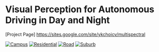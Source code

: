 
# Visual Perception for Autonomous Driving in Day and Night

[Project Page] https://sites.google.com/site/ykchoicv/multispectral

[![Campus](https://multispectral.kaist.ac.kr/ykchoi/capture1.png)](https://youtu.be/WPjacBXYM_w)
[![Residential](https://multispectral.kaist.ac.kr/ykchoi/capture2.png)](https://youtu.be/WPjacBXYM_w)
[![Road](https://multispectral.kaist.ac.kr/ykchoi/capture3.png)](https://youtu.be/WPjacBXYM_w)
[![Suburb](https://multispectral.kaist.ac.kr/ykchoi/capture4.png)](https://youtu.be/WPjacBXYM_w)
